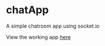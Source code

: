 # chatApp
A simple chatroom app using socket.io

View the working app [here](https://still-tundra-27121.herokuapp.com)
